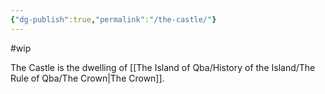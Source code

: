 ```yaml
---
{"dg-publish":true,"permalink":"/the-castle/"}
---
```


#wip 

The Castle is the dwelling of [[The Island of Qba/History of the Island/The Rule of Qba/The Crown\|The Crown]].